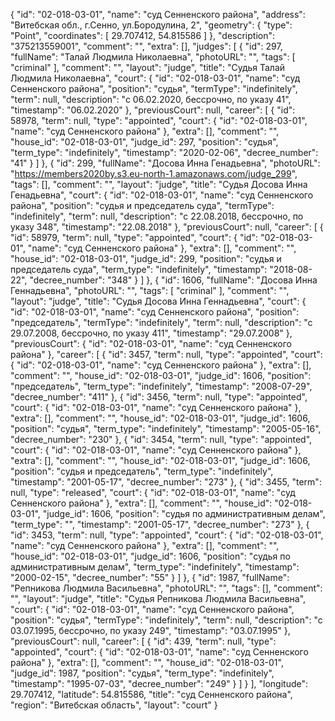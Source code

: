{
    "id": "02-018-03-01",
    "name": "суд Сенненского района",
    "address": "Витебская обл., г.Сенно, ул.Бородулина, 2",
    "geometry": {
        "type": "Point",
        "coordinates": [
            29.707412,
            54.815586
        ]
    },
    "description": "375213559001",
    "comment": "",
    "extra": [],
    "judges": [
        {
            "id": 297,
            "fullName": "Талай Людмила Николаевна",
            "photoURL": "",
            "tags": [
                "criminal"
            ],
            "comment": "",
            "layout": "judge",
            "title": "Судья Талай Людмила Николаевна",
            "court": {
                "id": "02-018-03-01",
                "name": "суд Сенненского района",
                "position": "судья",
                "termType": "indefinitely",
                "term": null,
                "description": "c 06.02.2020, бессрочно, по указу 41",
                "timestamp": "06.02.2020"
            },
            "previousCourt": null,
            "career": [
                {
                    "id": 58978,
                    "term": null,
                    "type": "appointed",
                    "court": {
                        "id": "02-018-03-01",
                        "name": "суд Сенненского района"
                    },
                    "extra": [],
                    "comment": "",
                    "house_id": "02-018-03-01",
                    "judge_id": 297,
                    "position": "судья",
                    "term_type": "indefinitely",
                    "timestamp": "2020-02-06",
                    "decree_number": "41"
                }
            ]
        },
        {
            "id": 299,
            "fullName": "Досова Инна Генадьевна",
            "photoURL": "https://members2020by.s3.eu-north-1.amazonaws.com/judge_299",
            "tags": [],
            "comment": "",
            "layout": "judge",
            "title": "Судья Досова Инна Генадьевна",
            "court": {
                "id": "02-018-03-01",
                "name": "суд Сенненского района",
                "position": "судья и председатель суда",
                "termType": "indefinitely",
                "term": null,
                "description": "c 22.08.2018, бессрочно, по указу 348",
                "timestamp": "22.08.2018"
            },
            "previousCourt": null,
            "career": [
                {
                    "id": 58979,
                    "term": null,
                    "type": "appointed",
                    "court": {
                        "id": "02-018-03-01",
                        "name": "суд Сенненского района"
                    },
                    "extra": [],
                    "comment": "",
                    "house_id": "02-018-03-01",
                    "judge_id": 299,
                    "position": "судья и председатель суда",
                    "term_type": "indefinitely",
                    "timestamp": "2018-08-22",
                    "decree_number": "348"
                }
            ]
        },
        {
            "id": 1606,
            "fullName": "Досова Инна Геннадьевна",
            "photoURL": "",
            "tags": [
                "criminal"
            ],
            "comment": "",
            "layout": "judge",
            "title": "Судья Досова Инна Геннадьевна",
            "court": {
                "id": "02-018-03-01",
                "name": "суд Сенненского района",
                "position": "председатель",
                "termType": "indefinitely",
                "term": null,
                "description": "c 29.07.2008, бессрочно, по указу 411",
                "timestamp": "29.07.2008"
            },
            "previousCourt": {
                "id": "02-018-03-01",
                "name": "суд Сенненского района"
            },
            "career": [
                {
                    "id": 3457,
                    "term": null,
                    "type": "appointed",
                    "court": {
                        "id": "02-018-03-01",
                        "name": "суд Сенненского района"
                    },
                    "extra": [],
                    "comment": "",
                    "house_id": "02-018-03-01",
                    "judge_id": 1606,
                    "position": "председатель",
                    "term_type": "indefinitely",
                    "timestamp": "2008-07-29",
                    "decree_number": "411"
                },
                {
                    "id": 3456,
                    "term": null,
                    "type": "appointed",
                    "court": {
                        "id": "02-018-03-01",
                        "name": "суд Сенненского района"
                    },
                    "extra": [],
                    "comment": "",
                    "house_id": "02-018-03-01",
                    "judge_id": 1606,
                    "position": "судья",
                    "term_type": "indefinitely",
                    "timestamp": "2005-05-16",
                    "decree_number": "230"
                },
                {
                    "id": 3454,
                    "term": null,
                    "type": "appointed",
                    "court": {
                        "id": "02-018-03-01",
                        "name": "суд Сенненского района"
                    },
                    "extra": [],
                    "comment": "",
                    "house_id": "02-018-03-01",
                    "judge_id": 1606,
                    "position": "судья и председатель",
                    "term_type": "indefinitely",
                    "timestamp": "2001-05-17",
                    "decree_number": "273"
                },
                {
                    "id": 3455,
                    "term": null,
                    "type": "released",
                    "court": {
                        "id": "02-018-03-01",
                        "name": "суд Сенненского района"
                    },
                    "extra": [],
                    "comment": "",
                    "house_id": "02-018-03-01",
                    "judge_id": 1606,
                    "position": "судья по административным делам",
                    "term_type": "",
                    "timestamp": "2001-05-17",
                    "decree_number": "273"
                },
                {
                    "id": 3453,
                    "term": null,
                    "type": "appointed",
                    "court": {
                        "id": "02-018-03-01",
                        "name": "суд Сенненского района"
                    },
                    "extra": [],
                    "comment": "",
                    "house_id": "02-018-03-01",
                    "judge_id": 1606,
                    "position": "судья по административным делам",
                    "term_type": "indefinitely",
                    "timestamp": "2000-02-15",
                    "decree_number": "55"
                }
            ]
        },
        {
            "id": 1987,
            "fullName": "Репникова Людмила Васильевна",
            "photoURL": "",
            "tags": [],
            "comment": "",
            "layout": "judge",
            "title": "Судья Репникова Людмила Васильевна",
            "court": {
                "id": "02-018-03-01",
                "name": "суд Сенненского района",
                "position": "судья",
                "termType": "indefinitely",
                "term": null,
                "description": "c 03.07.1995, бессрочно, по указу 249",
                "timestamp": "03.07.1995"
            },
            "previousCourt": null,
            "career": [
                {
                    "id": 439,
                    "term": null,
                    "type": "appointed",
                    "court": {
                        "id": "02-018-03-01",
                        "name": "суд Сенненского района"
                    },
                    "extra": [],
                    "comment": "",
                    "house_id": "02-018-03-01",
                    "judge_id": 1987,
                    "position": "судья",
                    "term_type": "indefinitely",
                    "timestamp": "1995-07-03",
                    "decree_number": "249"
                }
            ]
        }
    ],
    "longitude": 29.707412,
    "latitude": 54.815586,
    "title": "суд Сенненского района",
    "region": "Витебская область",
    "layout": "court"
}